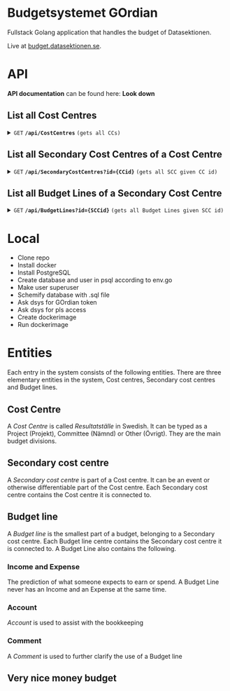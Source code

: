 # Budgetsystemet GOrdian

Fullstack Golang application that handles the budget of Datasektionen.

Live at [budget.datasektionen.se](https://budget.datasektionen.se).

# API

**API documentation** can be found here: **Look down**

## List all Cost Centres
<details>
    <summary>
        <code>GET</code> <code><b>/api/CostCentres</b></code> <code>(gets all CCs)</code>
    </summary>

### Parameters

None

### Responses

```JSON
[
  {
    "CostCentreID":21,
    "CostCentreName":"Ada",
    "CostCentreType":"committee"
  }
]
```

</details>

## List all Secondary Cost Centres of a Cost Centre
<details>
    <summary>
        <code>GET</code> <code><b>/api/SecondaryCostCentres?id={CCid}</b></code> <code>(gets all SCC given CC id)</code>
    </summary>

### Parameters

> | name   |  type     | data type      | description                      |
> |--------|-----------|----------------|----------------------------------|
> | `CCid` |  required | int ($int64)   | The id of a specific Cost Centre |

### Responses

```JSON
[
  {
    "CostCentreID":1,
    "SecondaryCostCentreID":3,
    "SecondaryCostCentreName":"Allmänt"
  }
]
```

</details>

## List all Budget Lines of a Secondary Cost Centre
<details>
    <summary>
        <code>GET</code> <code><b>/api/BudgetLines?id={SCCid}</b></code> <code>(gets all Budget Lines given SCC id)</code>
    </summary>

### Parameters

> | name    |  type     | data type      | description                                |
> |---------|-----------|----------------|--------------------------------------------|
> | `SCCid` |  required | int ($int64)   | The id of a specific Secondary Cost Centre |

### Responses

```JSON
[
  {"SecondaryCostCentreID":3,
    "BudgetLineID":33,
    "BudgetLineName":"Mat till planeringsmöten",
    "BudgetLineAccount":"4029",
    "BudgetLineIncome":0,
    "BudgetLineExpense":-4400,
    "BudgetLineComment":"Ny för i år, 4"
  }
]
```
</details>

# Local
- Clone repo
- Install docker
- Install PostgreSQL
- Create database and user in psql according to env.go
- Make user superuser
- Schemify database with .sql file
- Ask dsys for GOrdian token
- Ask dsys for pls access
- Create dockerimage
- Run dockerimage

# Entities

Each entry in the system consists of the following entities.
There are three elementary entities in the 
system, Cost centres, Secondary cost centres and Budget lines.

## Cost Centre
A *Cost Centre* is called *Resultatställe* in Swedish. It can be typed as a Project (Projekt), Committee (Nämnd) or Other (Övrigt).
They are the main budget divisions.

## Secondary cost centre
A *Secondary cost centre* is part of a Cost centre. It can be an event or otherwise differentiable part of the Cost centre.
Each Secondary cost centre contains the Cost centre it is connected to.

## Budget line
A *Budget line* is the smallest part of a budget, belonging to a Secondary cost centre.
Each Budget line centre contains the Secondary cost centre it is connected to.
A Budget Line also contains the following.

### Income and Expense
The prediction of what someone expects to earn or spend.
A Budget Line never has an Income and an Expense at the same time.

### Account
*Account* is used to assist with the bookkeeping

### Comment
A *Comment* is used to further clarify the use of a Budget line

## Very nice money budget